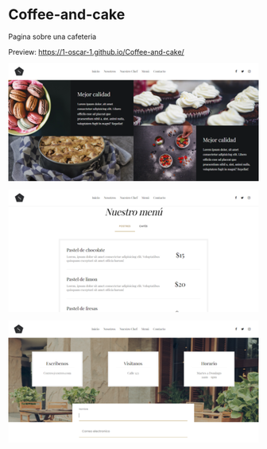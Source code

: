# Coffee-and-cake
Pagina sobre una cafeteria

Preview: https://1-oscar-1.github.io/Coffee-and-cake/

![Aquí la descripción de la imagen por si no carga](https://raw.githubusercontent.com/1-Oscar-1/Coffee-and-cake/master/Preview1.png)

![Aquí la descripción de la imagen por si no carga](https://raw.githubusercontent.com/1-Oscar-1/Coffee-and-cake/master/Preview2.png)

![Aquí la descripción de la imagen por si no carga](https://raw.githubusercontent.com/1-Oscar-1/Coffee-and-cake/master/Preview3.png)
